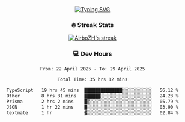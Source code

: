 
<div align="center">
  <a href="https://git.io/typing-svg"><img src="https://readme-typing-svg.demolab.com?font=Fira+Code&size=30&pause=1000&color=33F7F5&center=true&vCenter=true&width=435&lines=Hi+there+%F0%9F%91%8B+I+am+AirboZH+;Welcome+to+my+Github" alt="Typing SVG" /></a>

<h3>🔥 Streak Stats</h3>

<!-- GitHub Readme Streak Stats - https://github.com/DenverCoder1/github-readme-streak-stats -->
<p>
  <a href="https://github.com/DenverCoder1/github-readme-streak-stats">
    <img title="🔥 Get streak stats for your profile at git.io/streak-stats" alt="AirboZH's streak" src="https://streak-stats.demolab.com/?user=AirboZH&theme=monokai-metallian&hide_border=true"/>
  </a>
</p>

<h3>💻 Dev Hours</h3>
<!--START_SECTION:waka-->

```txt
From: 22 April 2025 - To: 29 April 2025

Total Time: 35 hrs 12 mins

TypeScript   19 hrs 45 mins  ██████████████░░░░░░░░░░░   56.12 %
Other        8 hrs 31 mins   ██████░░░░░░░░░░░░░░░░░░░   24.23 %
Prisma       2 hrs 2 mins    █▒░░░░░░░░░░░░░░░░░░░░░░░   05.79 %
JSON         1 hr 22 mins    █░░░░░░░░░░░░░░░░░░░░░░░░   03.90 %
textmate     1 hr            ▓░░░░░░░░░░░░░░░░░░░░░░░░   02.84 %
```

<!--END_SECTION:waka-->
</div>  
